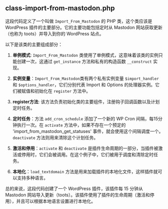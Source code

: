 ## class-import-from-mastodon.php

这段代码定义了一个叫做 `Import_From_Mastodon` 的 PHP 类，这个类应该是 WordPress 插件的主要部分。它的主要功能包括定时从 Mastodon 网站获取更新（也称为 toots）并导入到你的 WordPress 站点。

以下是该类的主要组成部分：

1.  **单例模式**: `Import_From_Mastodon` 类使用了单例模式，这意味着该类的实例只能创建一次，这通过 `get_instance` 方法和私有的构造函数 `__construct` 实现。
    
2.  **实例变量**：`Import_From_Mastodon`类有两个私有实例变量 `$import_handler` 和 `$options_handler`，它们分别代表 Import 和 Options 的处理器实例。它们被赋值和初始化在 `register` 方法中。
    
3.  **register方法**: 该方法负责初始化类的主要组件，注册钩子回调函数以及计划定时任务。
    
4.  **定时任务**：方法 `add_cron_schedule` 添加了一个新的 WP Cron 间隔，每15分钟执行一次。在 `activate` 方法中，如果不存在一个预定的 'import\_from\_mastodon\_get\_statuses' 事件，就会使用这个间隔调度一个。`deactivate` 方法则用来清除这个计划任务。
    
5.  **激活和停用**：`activate` 和 `deactivate` 是插件生命周期的一部分，当插件被激活或停用时，它们会被调用。在这个例子中，它们被用于调度和清除定时任务。
    
6.  **本地化**：`load_textdomain` 方法是用来加载插件的本地化文件，这样插件就可以支持多种语言。
    

总的来说，这段代码创建了一个 WordPress 插件，该插件每 15 分钟从 Mastodon 网站导入更新（toots）。该插件使用了插件的生命周期（激活和停用），并且可以根据本地语言设置进行本地化。